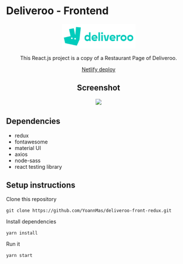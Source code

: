 # Deliveroo - Frontend

<div align="center">
<img src="https://github.com/YoannMas/deliveroo-front-redux/blob/main/src/assets/img/Deliveroo_logo.png" alt="Deliveroo's logo" width="200"/>
<br />

This React.js project is a copy of a Restaurant Page of Deliveroo.

<a href="https://deliveroo-redux.netlify.app/">Netlify deploy</a>

## Screenshot

<img src="./src/assets/img/deliveroo.gif"/>

</div>

## Dependencies

- redux
- fontawesome
- material UI
- axios
- node-sass
- react testing library

## Setup instructions

Clone this repository 

```
git clone https://github.com/YoannMas/deliveroo-front-redux.git
```

Install dependencies

```
yarn install
```

Run it

```
yarn start
```
